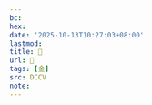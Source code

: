 ```yaml
---
bc:
hex:
date: '2025-10-13T10:27:03+08:00'
lastmod:
title: 􃪗
url: 􃪗
tags: [金]
src: DCCV
note:
---
```

